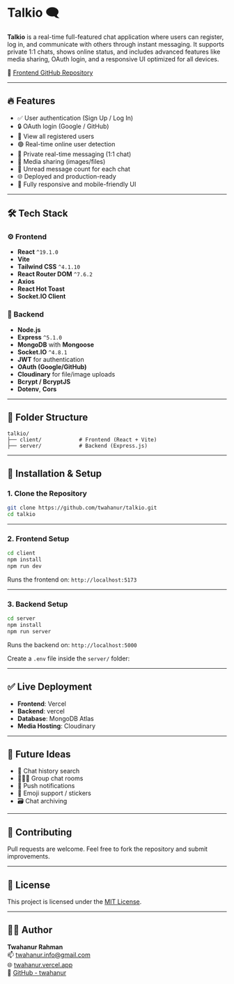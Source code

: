 # Talkio 🗨️

**Talkio** is a real-time full-featured chat application where users can register, log in, and communicate with others through instant messaging. It supports private 1:1 chats, shows online status, and includes advanced features like media sharing, OAuth login, and a responsive UI optimized for all devices.

🔗 [Frontend GitHub Repository](https://github.com/twahanur/talkio)

---

## 🔥 Features

- ✅ User authentication (Sign Up / Log In)
- 🔒 OAuth login (Google / GitHub)
- 👤 View all registered users
- 🟢 Real-time online user detection
- 💬 Private real-time messaging (1:1 chat)
- 📁 Media sharing (images/files)
- 🔔 Unread message count for each chat
- 🌐 Deployed and production-ready
- 📱 Fully responsive and mobile-friendly UI

---

## 🛠 Tech Stack

### ⚙️ Frontend
- **React** `^19.1.0`
- **Vite**
- **Tailwind CSS** `^4.1.10`
- **React Router DOM** `^7.6.2`
- **Axios**
- **React Hot Toast**
- **Socket.IO Client**

### 🚀 Backend
- **Node.js**
- **Express** `^5.1.0`
- **MongoDB** with **Mongoose**
- **Socket.IO** `^4.8.1`
- **JWT** for authentication
- **OAuth (Google/GitHub)**
- **Cloudinary** for file/image uploads
- **Bcrypt / BcryptJS**
- **Dotenv**, **Cors**

---

## 📂 Folder Structure

```
talkio/
├── client/            # Frontend (React + Vite)
├── server/            # Backend (Express.js)
```

---

## 🔧 Installation & Setup

### 1. Clone the Repository

```bash
git clone https://github.com/twahanur/talkio.git
cd talkio
```

---

### 2. Frontend Setup

```bash
cd client
npm install
npm run dev
```

Runs the frontend on: `http://localhost:5173`

---

### 3. Backend Setup

```bash
cd server
npm install
npm run server
```

Runs the backend on: `http://localhost:5000`

Create a `.env` file inside the `server/` folder:


---

## ✅ Live Deployment

- **Frontend**: Vercel 
- **Backend**: vercel
- **Database**: MongoDB Atlas
- **Media Hosting**: Cloudinary

---


## 🧠 Future Ideas

- 📅 Chat history search
- 🧑‍🤝‍🧑 Group chat rooms
- 🔔 Push notifications
- 🧩 Emoji support / stickers
- 🗃️ Chat archiving

---

## 🤝 Contributing

Pull requests are welcome. Feel free to fork the repository and submit improvements.

---

## 📄 License

This project is licensed under the [MIT License](LICENSE).

---

## 👨‍💻 Author

**Twahanur Rahman**  
📫 [twahanur.info@gmail.com](mailto:twahanur.info@gmail.com)  
🌐 [twahanur.vercel.app](https://twahanur.vercel.app)  
🐙 [GitHub - twahanur](https://github.com/twahanur)
